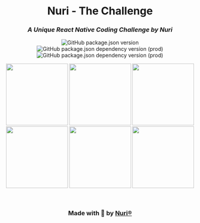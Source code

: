 <div>
    <p align="center">
        <h1 align="center">
            <b align="center">Nuri - The Challenge</b>
        </h1>
        <h3 align="center">
            <i align="center">A Unique React Native Coding Challenge by Nuri</i>
        </h3>
    </p>
</div>

<p align="center">
    <img alt="GitHub package.json version" src="https://img.shields.io/github/package-json/v/Nebula-Team/RN-Widget-Template?style=flat&color=blueviolet&label=Version&logo=GitHub">
    <img alt="GitHub package.json dependency version (prod)" src="https://img.shields.io/github/package-json/dependency-version/Nebula-Team/RN-Widget-Template/react-native?style=flat&label=React%20Native&logo=React" />
    <img alt="GitHub package.json dependency version (prod)" src="https://img.shields.io/github/package-json/dependency-version/Nebula-Team/RN-Widget-Template/dev/typescript?style=flat&color=informational&label=TypeScript&logo=TypeScript" />
</p>

<p align="center">
  <img src="https://github.com/Nebula-Team/RN-Widget-Template/blob/widget-ui/assets/screenshots/Preview_S_Light.png?raw=true" width="165" />   <img src="https://github.com/Nebula-Team/RN-Widget-Template/blob/widget-ui/assets/screenshots/Preview_S_Dark.png?raw=true" width="165" />   <img src="https://github.com/Nebula-Team/RN-Widget-Template/blob/widget-ui/assets/screenshots/Preview_M_Light.png?raw=true" width="165" />   <img src="https://github.com/Nebula-Team/RN-Widget-Template/blob/widget-ui/assets/screenshots/Preview_M_Dark.png?raw=true" width="165" />   <img src="https://github.com/Nebula-Team/RN-Widget-Template/blob/widget-ui/assets/screenshots/Widget_Light.png?raw=true" width="165" />   <img src="https://github.com/Nebula-Team/RN-Widget-Template/blob/widget-ui/assets/screenshots/Widget_Dark.png?raw=true" width="165" />
</p>

<br />

<h3 align="center">
  <b align="center">
  Made with 💖 by
    <a href="https://nuri.com/">
      Nuri®
    </a>
  </b>
</h3>
